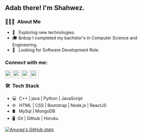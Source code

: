 

<h2> Adab there! I'm Shahwez.</h2>

<h3> 👨🏻‍💻 &nbsp;About Me </h3>

- 🤔 &nbsp; Exploring new technologies.
- 🎓 &nbsp I completed my bachelor's in Computer Science and Engineering.
- 💼 &nbsp; Looking for Software Development Role.



### Connect with me:
<a href="https://www.linkedin.com/in/shahwez-ahmad-5089921bb">
  <img align="left" width="24px" src="https://cdn.jsdelivr.net/npm/simple-icons@v3/icons/linkedin.svg"  />
</a>
<a href="https://twitter.com/shahwezahmad1">
  <img align="left" width="26px" src="https://cdn.jsdelivr.net/npm/simple-icons@v3/icons/twitter.svg" />
</a>
<a href="mailto:shahwezahmad25@gmail.com">
  <img align="left" width="26px" src="https://cdn.jsdelivr.net/npm/simple-icons@v3/icons/gmail.svg" />
</a>

<a href="https://shahwezahmad.github.io/portfolio/">
  <img align="left" width="26px" src="https://cdn.jsdelivr.net/npm/simple-icons@3.13.0/icons/googlechrome.svg" />
</a>



<br />


<h3> 🛠 &nbsp;Tech Stack</h3>

- 💻 &nbsp;C++ | java | Python | JavaScript
- 🌐 &nbsp; HTML | CSS | Bootstrap | Node.js |  ReactJS
- 🛢 &nbsp; MySql | MongoDB
- 🖥 &nbsp;Git | Github | Horuku




[![Anurag's GitHub stats](https://github-readme-stats.vercel.app/api?username=shahwezahmad)](https://github.com/anuraghazra/github-readme-stats)


<!---
shahwezahmad/shahwezahmad is a ✨ special ✨ repository because its `README.md` (this file) appears on your GitHub profile.
You can click the Preview link to take a look at your changes.
--->
